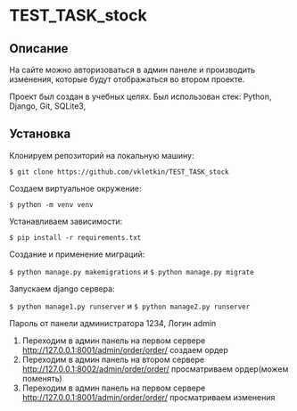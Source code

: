 # TEST_TASK_stock

## Описание
На сайте можно авторизоваться в админ панеле и производить изменения, которые будут отображаться во втором проекте.

Проект был создан в учебных целях. Был использован стек:
Python, Django, Git, SQLite3,

## Установка 
Клонируем репозиторий на локальную машину:

```$ git clone https://github.com/vkletkin/TEST_TASK_stock```

 Создаем виртуальное окружение:
 
 ```$ python -m venv venv```
 
 Устанавливаем зависимости:

```$ pip install -r requirements.txt```

Создание и применение миграций:

```$ python manage.py makemigrations``` и ```$ python manage.py migrate```

Запускаем django сервера: 

```$ python manage1.py runserver``` и ```$ python manage2.py runserver```

Пароль от панели администратора 1234, Логин admin

1. Переходим в админ панель на первом сервере http://127.0.0.1:8001/admin/order/order/  создаем ордер 
2. Переходим в админ панель на втором сервере http://127.0.0.1:8002/admin/order/order/ просматриваем ордер(можем поменять)
3. Переходим в админ панель на первом сервере http://127.0.0.1:8001/admin/order/order/ просматриваем изменения
